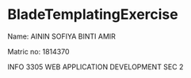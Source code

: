 # BladeTemplatingExercise
Name: AININ SOFIYA BINTI AMIR

Matric no: 1814370

INFO 3305 WEB APPLICATION DEVELOPMENT SEC 2
